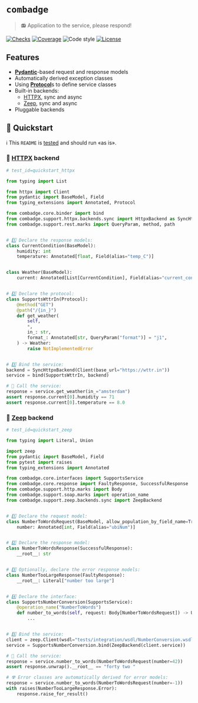 # `combadge`

> 📻 Application to the service, please respond!

[![Checks](https://img.shields.io/github/checks-status/kpn/combadge/main)](https://github.com/kpn/combadge/actions/workflows/check.yaml)
[![Coverage](https://codecov.io/gh/kpn/combadge/branch/main/graph/badge.svg?token=ZAqYAaTXwE)](https://codecov.io/gh/kpn/combadge)
![Code style](https://img.shields.io/badge/code%20style-black-000000.svg)
[![License](https://img.shields.io/github/license/kpn/combadge)](LICENSE)

## Features

- [**Pydantic**](https://docs.pydantic.dev/)-based request and response models
- Automatically derived exception classes
- Using [**Protocol**](https://peps.python.org/pep-0544/)s to define service classes
- Built-in backends:
  - [HTTPX](https://www.python-httpx.org/), sync and async
  - [Zeep](https://docs.python-zeep.org/en/master/), sync and async
- Pluggable backends

## 🚀 Quickstart

ℹ️ This `README` is [tested](tests/integration/test_readme.py) and should run «as is».

### 🦋 [HTTPX](https://www.python-httpx.org/) backend

```python
# test_id=quickstart_httpx

from typing import List

from httpx import Client
from pydantic import BaseModel, Field
from typing_extensions import Annotated, Protocol

from combadge.core.binder import bind
from combadge.support.httpx.backends.sync import HttpxBackend as SyncHttpxBackend
from combadge.support.rest.marks import QueryParam, method, path


# 1️⃣ Declare the response models:
class CurrentCondition(BaseModel):
    humidity: int
    temperature: Annotated[float, Field(alias="temp_C")]


class Weather(BaseModel):
    current: Annotated[List[CurrentCondition], Field(alias="current_condition")]


# 2️⃣ Declare the protocol:
class SupportsWttrIn(Protocol):
    @method("GET")
    @path("/{in_}")
    def get_weather(
        self,
        *,
        in_: str,
        format_: Annotated[str, QueryParam("format")] = "j1",
    ) -> Weather:
        raise NotImplementedError


# 3️⃣ Bind the service:
backend = SyncHttpxBackend(Client(base_url="https://wttr.in"))
service = bind(SupportsWttrIn, backend)

# 🚀 Call the service:
response = service.get_weather(in_="amsterdam")
assert response.current[0].humidity == 71
assert response.current[0].temperature == 8.0
```

### 🧼 [Zeep](https://docs.python-zeep.org/en/master/) backend

```python
# test_id=quickstart_zeep

from typing import Literal, Union

import zeep
from pydantic import BaseModel, Field
from pytest import raises
from typing_extensions import Annotated

from combadge.core.interfaces import SupportsService
from combadge.core.response import FaultyResponse, SuccessfulResponse
from combadge.support.http.marks import Body
from combadge.support.soap.marks import operation_name
from combadge.support.zeep.backends.sync import ZeepBackend


# 1️⃣ Declare the request model:
class NumberToWordsRequest(BaseModel, allow_population_by_field_name=True):
    number: Annotated[int, Field(alias="ubiNum")]


# 2️⃣ Declare the response model:
class NumberToWordsResponse(SuccessfulResponse):
    __root__: str


# 3️⃣ Optionally, declare the error response models:
class NumberTooLargeResponse(FaultyResponse):
    __root__: Literal["number too large"]


# 4️⃣ Declare the interface:
class SupportsNumberConversion(SupportsService):
    @operation_name("NumberToWords")
    def number_to_words(self, request: Body[NumberToWordsRequest]) -> Union[NumberTooLargeResponse, NumberToWordsResponse]:
        ...


# 5️⃣ Bind the service:
client = zeep.Client(wsdl="tests/integration/wsdl/NumberConversion.wsdl")
service = SupportsNumberConversion.bind(ZeepBackend(client.service))

# 🚀 Call the service:
response = service.number_to_words(NumberToWordsRequest(number=42))
assert response.unwrap().__root__ == "forty two "

# ☢️ Error classes are automatically derived for error models:
response = service.number_to_words(NumberToWordsRequest(number=-1))
with raises(NumberTooLargeResponse.Error):
    response.raise_for_result()
```
